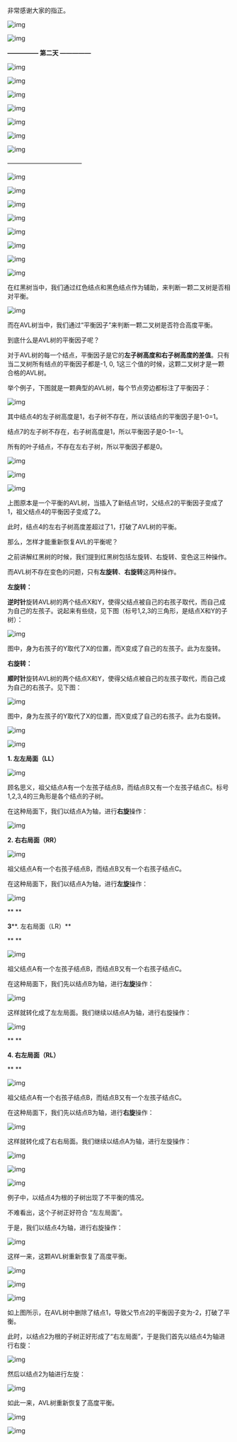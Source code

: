 非常感谢大家的指正。

![img](https://oscimg.oschina.net/oscnet/31e6af2e49f9d10fba11700c031c2f9600c.png)

![img](https://oscimg.oschina.net/oscnet/aafc2573d855db262ca41462edd017191a6.png)





**————— 第二天 —————**

![img](https://oscimg.oschina.net/oscnet/b7073d8debce4b79714e38b6c9386626b49.png)

![img](https://oscimg.oschina.net/oscnet/1627aa7cf54ef1f129b628f144e681931f3.png)

![img](https://oscimg.oschina.net/oscnet/006894ea6410c29c754f82f3d3842811539.png)

![img](https://oscimg.oschina.net/oscnet/334deb072a693e95b333e53070f3a3da7c9.png)

![img](https://oscimg.oschina.net/oscnet/a94272c1d9d31a33ab6cb85f299d082793a.png)

![img](https://oscimg.oschina.net/oscnet/bb035983356ca50970fa92e1b7b16d941ba.png)

![img](https://oscimg.oschina.net/oscnet/676a23bf69982b2350c7fc0d298116f90f3.png)





————————————

![img](https://oscimg.oschina.net/oscnet/abd55619cc4488a606fc9b57613361266dc.png)

![img](https://oscimg.oschina.net/oscnet/d58d8a3738a6170f83214ac5a429003d5a1.png)

![img](https://oscimg.oschina.net/oscnet/ace001944868f6cc3aaf867d20f365b6e57.png)



![img](https://oscimg.oschina.net/oscnet/d2121a174cecf6d487bba324b2022190313.png)

![img](https://oscimg.oschina.net/oscnet/c82259e67738f1addfdc40b03469d2ad8a5.png)

![img](https://oscimg.oschina.net/oscnet/324508878510f91cc089656426bc1c7b814.png)

![img](https://oscimg.oschina.net/oscnet/dd58473aa54ccbc2595c9afe4ed05ee9eb1.png)

![img](https://oscimg.oschina.net/oscnet/a3eab934ea70d8531883430c5b96fb9416b.png)





在红黑树当中，我们通过红色结点和黑色结点作为辅助，来判断一颗二叉树是否相对平衡。



![img](https://oscimg.oschina.net/oscnet/a5a89c8538a2e62fc4871cf8faf53c00db0.png)



而在AVL树当中，我们通过“平衡因子”来判断一颗二叉树是否符合高度平衡。



到底什么是AVL树的平衡因子呢？



对于AVL树的每一个结点，平衡因子是它的**左子树高度和右子树高度的差值**。只有当二叉树所有结点的平衡因子都是-1, 0, 1这三个值的时候，这颗二叉树才是一颗合格的AVL树。



举个例子，下图就是一颗典型的AVL树，每个节点旁边都标注了平衡因子：



![img](https://oscimg.oschina.net/oscnet/44f6801565b987d5431950b492f01276bbe.png)



其中结点4的左子树高度是1，右子树不存在，所以该结点的平衡因子是1-0=1。



结点7的左子树不存在，右子树高度是1，所以平衡因子是0-1=-1。



所有的叶子结点，不存在左右子树，所以平衡因子都是0。



![img](https://oscimg.oschina.net/oscnet/e06187d02a5de2b3ba59de0ca37e09524c0.png)

![img](https://oscimg.oschina.net/oscnet/b5cd20c44fb586a1a410c1879ba8c4e1eb1.png)



![img](https://oscimg.oschina.net/oscnet/e18fe64f339ac5eb7b4c505a901a9a780e8.png)



上图原本是一个平衡的AVL树，当插入了新结点1时，父结点2的平衡因子变成了1，祖父结点4的平衡因子变成了2。



此时，结点4的左右子树高度差超过了1，打破了AVL树的平衡。





那么，怎样才能重新恢复AVL的平衡呢？



之前讲解红黑树的时候，我们提到红黑树包括左旋转、右旋转、变色这三种操作。



而AVL树不存在变色的问题，只有**左旋转**、**右旋转**这两种操作。



**左旋转：**



**逆时针**旋转AVL树的两个结点X和Y，使得父结点被自己的右孩子取代，而自己成为自己的左孩子。说起来有些绕，见下图（标号1,2,3的三角形，是结点X和Y的子树）：



![img](https://oscimg.oschina.net/oscnet/0d320b490a766391e22699ff5939d23ea5b.png)

图中，身为右孩子的Y取代了X的位置，而X变成了自己的左孩子。此为左旋转。





**右旋转：**



**顺时针**旋转AVL树的两个结点X和Y，使得父结点被自己的左孩子取代，而自己成为自己的右孩子。见下图：



![img](https://oscimg.oschina.net/oscnet/be65041d1f7a9cf2ac5cc15d54674369f79.png)

图中，身为左孩子的Y取代了X的位置，而X变成了自己的右孩子。此为右旋转。

![img](https://oscimg.oschina.net/oscnet/590a6d521d4900a5976387a63a3b5421390.png)

![img](https://oscimg.oschina.net/oscnet/89c83e696c31b555014f549949599c271aa.png)





**1. 左左局面（LL）**



![img](https://oscimg.oschina.net/oscnet/2b0b63e6bdef40fa38a604aa0c8ef1eaf03.png)



顾名思义，祖父结点A有一个左孩子结点B，而结点B又有一个左孩子结点C。标号1,2,3,4的三角形是各个结点的子树。



在这种局面下，我们以结点A为轴，进行**右旋**操作：



![img](https://oscimg.oschina.net/oscnet/fdf53e8a4ad71a9611adf5fb9659712e569.png)



**2. 右右局面（RR）**



![img](https://oscimg.oschina.net/oscnet/5a10857a0f2a62a5b790d2b8cb3716c603e.png)





祖父结点A有一个右孩子结点B，而结点B又有一个右孩子结点C。



在这种局面下，我们以结点A为轴，进行**左旋**操作：





![img](https://oscimg.oschina.net/oscnet/072e4765c8f4dfb27a6b3eb90d392b58c4d.png)

**
**

**3****. 左右局面（LR）**

**
**

![img](https://oscimg.oschina.net/oscnet/bbedd401e42a8fb8628868b318c3547819d.png)





祖父结点A有一个左孩子结点B，而结点B又有一个右孩子结点C。



在这种局面下，我们先以结点B为轴，进行**左旋**操作：





![img](https://oscimg.oschina.net/oscnet/4cd5065ec74ccf43fa0b1e6c4bd3ee62e57.png)



这样就转化成了左左局面。我们继续以结点A为轴，进行右旋操作：



![img](https://oscimg.oschina.net/oscnet/96d8d2096bf0b620198dc4f99f9057f555a.png)

**
**

**4. 右左局面（RL）**

**
**

![img](https://oscimg.oschina.net/oscnet/0e1c130390ebfb7672c954150c137e81caf.png)





祖父结点A有一个右孩子结点B，而结点B又有一个左孩子结点C。



在这种局面下，我们先以结点B为轴，进行**右旋**操作：



![img](https://oscimg.oschina.net/oscnet/ed2f7bc4166799c43755d9cfe52010d7b3d.png)



这样就转化成了右右局面。我们继续以结点A为轴，进行左旋操作：



![img](https://oscimg.oschina.net/oscnet/00bf3702677c17db6365c1d8b3a8521df42.png)

![img](https://oscimg.oschina.net/oscnet/73ffe5af94435748744aa59c921b9c60eb4.png)

![img](https://oscimg.oschina.net/oscnet/1ad30e2e5c7447b921a6581154ef90c2aaa.png)



例子中，以结点4为根的子树出现了不平衡的情况。



不难看出，这个子树正好符合 “左左局面”。



于是，我们以结点4为轴，进行右旋操作：



![img](https://oscimg.oschina.net/oscnet/a406fd0ee24c8965f58ec3c9a2aaaa945d1.png)



这样一来，这颗AVL树重新恢复了高度平衡。



![img](https://oscimg.oschina.net/oscnet/3f02886ba95f615778cefdbad09796532be.png)



![img](https://oscimg.oschina.net/oscnet/9dc6c00126ad647a28137575bafa91dc77b.png)



![img](https://oscimg.oschina.net/oscnet/8039b703f4ff2068d6a7f1ac870a796dc32.png)



如上图所示，在AVL树中删除了结点1，导致父节点2的平衡因子变为-2，打破了平衡。



此时，以结点2为根的子树正好形成了“右左局面”，于是我们首先以结点4为轴进行右旋：



![img](https://oscimg.oschina.net/oscnet/c5dc83aeb5a6009da5c1e072fdd92043dd9.png)



然后以结点2为轴进行左旋：



![img](https://oscimg.oschina.net/oscnet/5d60d8bb1315ea8d6db52605c621a4fadd0.png)



如此一来，AVL树重新恢复了高度平衡。

![img](https://oscimg.oschina.net/oscnet/b62fcbac2d6a8ad746819bbd98d02a45343.png)



![img](https://oscimg.oschina.net/oscnet/2b8911ec866203f331e96306efb66b1f689.png)